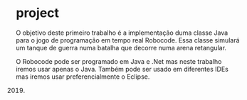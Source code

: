 # project
 O objetivo deste primeiro trabalho é a implementação duma classe Java para o jogo de programação em tempo real Robocode. 
 Essa classe simulará um tanque de guerra numa batalha que decorre numa arena retangular.

O Robocode pode ser programado em Java e .Net mas neste trabalho iremos usar apenas o Java. 
Também pode ser usado em diferentes IDEs mas iremos usar preferencialmente o Eclipse.

2019.
